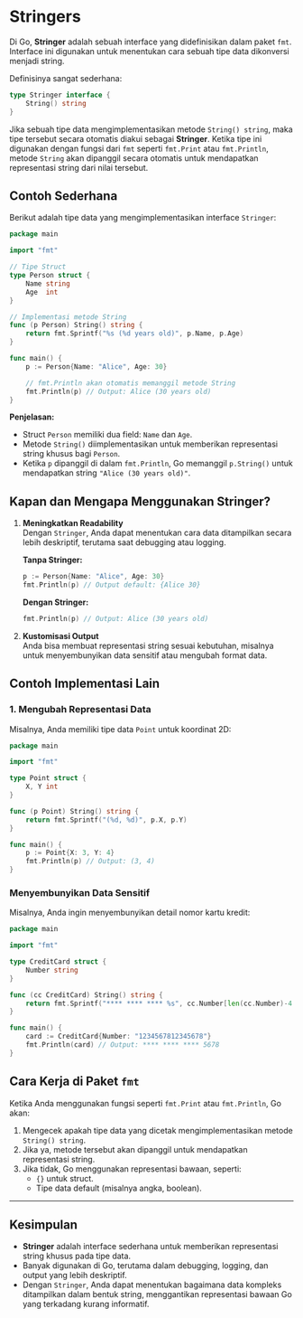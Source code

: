 # Stringers

Di Go, **Stringer** adalah sebuah interface yang didefinisikan dalam paket `fmt`. Interface ini digunakan untuk menentukan cara sebuah tipe data dikonversi menjadi string.

Definisinya sangat sederhana:

```go
type Stringer interface {
    String() string
}
```

Jika sebuah tipe data mengimplementasikan metode `String() string`, maka tipe tersebut secara otomatis diakui sebagai **Stringer**. Ketika tipe ini digunakan dengan fungsi dari `fmt` seperti `fmt.Print` atau `fmt.Println`, metode `String` akan dipanggil secara otomatis untuk mendapatkan representasi string dari nilai tersebut.

## Contoh Sederhana

Berikut adalah tipe data yang mengimplementasikan interface `Stringer`:

```go
package main

import "fmt"

// Tipe Struct
type Person struct {
    Name string
    Age  int
}

// Implementasi metode String
func (p Person) String() string {
    return fmt.Sprintf("%s (%d years old)", p.Name, p.Age)
}

func main() {
    p := Person{Name: "Alice", Age: 30}

    // fmt.Println akan otomatis memanggil metode String
    fmt.Println(p) // Output: Alice (30 years old)
}
```

**Penjelasan:**

-   Struct `Person` memiliki dua field: `Name` dan `Age`.
-   Metode `String()` diimplementasikan untuk memberikan representasi string khusus bagi `Person`.
-   Ketika `p` dipanggil di dalam `fmt.Println`, Go memanggil `p.String()` untuk mendapatkan string `"Alice (30 years old)"`.

## Kapan dan Mengapa Menggunakan Stringer?

1. **Meningkatkan Readability**  
   Dengan `Stringer`, Anda dapat menentukan cara data ditampilkan secara lebih deskriptif, terutama saat debugging atau logging.

    **Tanpa Stringer:**

    ```go
    p := Person{Name: "Alice", Age: 30}
    fmt.Println(p) // Output default: {Alice 30}
    ```

    **Dengan Stringer:**

    ```go
    fmt.Println(p) // Output: Alice (30 years old)
    ```

2. **Kustomisasi Output**  
   Anda bisa membuat representasi string sesuai kebutuhan, misalnya untuk menyembunyikan data sensitif atau mengubah format data.

## Contoh Implementasi Lain

### 1. Mengubah Representasi Data

Misalnya, Anda memiliki tipe data `Point` untuk koordinat 2D:

```go
package main

import "fmt"

type Point struct {
    X, Y int
}

func (p Point) String() string {
    return fmt.Sprintf("(%d, %d)", p.X, p.Y)
}

func main() {
    p := Point{X: 3, Y: 4}
    fmt.Println(p) // Output: (3, 4)
}
```

### Menyembunyikan Data Sensitif

Misalnya, Anda ingin menyembunyikan detail nomor kartu kredit:

```go
package main

import "fmt"

type CreditCard struct {
    Number string
}

func (cc CreditCard) String() string {
    return fmt.Sprintf("**** **** **** %s", cc.Number[len(cc.Number)-4:])
}

func main() {
    card := CreditCard{Number: "1234567812345678"}
    fmt.Println(card) // Output: **** **** **** 5678
}
```

## Cara Kerja di Paket `fmt`

Ketika Anda menggunakan fungsi seperti `fmt.Print` atau `fmt.Println`, Go akan:

1. Mengecek apakah tipe data yang dicetak mengimplementasikan metode `String() string`.
2. Jika ya, metode tersebut akan dipanggil untuk mendapatkan representasi string.
3. Jika tidak, Go menggunakan representasi bawaan, seperti:
    - `{}` untuk struct.
    - Tipe data default (misalnya angka, boolean).

---

## **Kesimpulan**

-   **Stringer** adalah interface sederhana untuk memberikan representasi string khusus pada tipe data.
-   Banyak digunakan di Go, terutama dalam debugging, logging, dan output yang lebih deskriptif.
-   Dengan `Stringer`, Anda dapat menentukan bagaimana data kompleks ditampilkan dalam bentuk string, menggantikan representasi bawaan Go yang terkadang kurang informatif.
